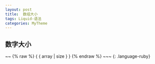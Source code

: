```yaml
---
layout: post
title:  数组大小
tags: Liquid-语法
categories: MyTheme
---
```


## 数字大小
\~\~
{% raw %}
{ { array | size } }
{% endraw %}
\~\~\~
{: .language-ruby}